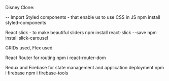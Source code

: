 Disney Clone:

--
Import Styled components - that enable us to use CSS in JS
npm install styled-components

React slick - to make beautiful sliders
npm install react-slick --save
npm install slick-carousel

GRIDs used, Flex used

React Router for routing
npm i react-router-dom

Redux and Firebase for state management and application deployment
npm i firebase
npm i firebase-tools


